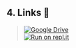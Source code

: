 
<h2>4. Links 👏</h2>

> [![Google Drive](https://camo.githubusercontent.com/566298db67fc491f439ea0262904050cdcac3e8e52f3b90edc9bde48aa79a3d3/68747470733a2f2f696d672e736869656c64732e696f2f62616467652f476f6f676c6525323044726976652d3432383546343f7374796c653d666f722d7468652d6261646765266c6f676f3d676f6f676c656472697665266c6f676f436f6c6f723d7768697465)](https://drive.google.com/file/d/1DaHT8otI_MQLuEEe8qalKhE7bj_GOxjN/view)
<br> [![Run on repl.it](https://camo.githubusercontent.com/f5032b795927071bfe1feab2603c0b22587caea7ce57fa74819da3b4763b8ea0/68747470733a2f2f696d672e736869656c64732e696f2f62616467652f5265706c2e69742d2532333044313031452e7376673f7374796c653d666f722d7468652d6261646765266c6f676f3d7265706c6974266c6f676f436f6c6f723d7768697465)](https://repl.it/github/tr20229970/Elevens}&ref=button) 
